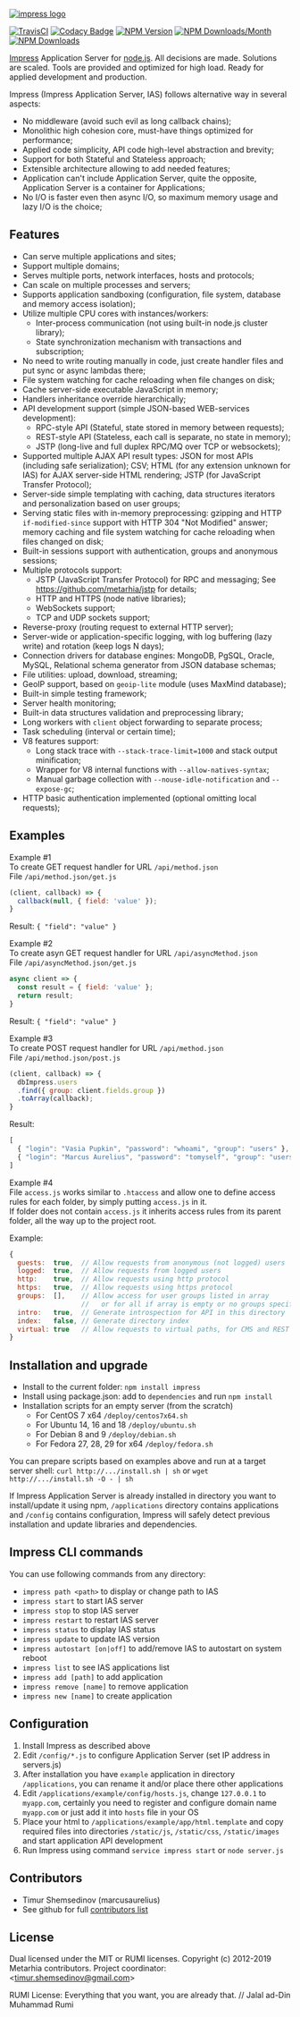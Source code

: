 [![impress logo](http://habrastorage.org/files/d67/1b3/be5/d671b3be591d47a9bd10fe857e9d5319.png)](https://github.com/metarhia/impress)

[![TravisCI](https://travis-ci.org/metarhia/impress.svg?branch=master)](https://travis-ci.org/metarhia/impress)
[![Codacy Badge](https://api.codacy.com/project/badge/Grade/6fb7b607a9cb445984aebbc08fdeb13c)](https://www.codacy.com/app/metarhia/impress)
[![NPM Version](https://badge.fury.io/js/impress.svg)](https://badge.fury.io/js/impress)
[![NPM Downloads/Month](https://img.shields.io/npm/dm/impress.svg)](https://www.npmjs.com/package/impress)
[![NPM Downloads](https://img.shields.io/npm/dt/impress.svg)](https://www.npmjs.com/package/impress)

[Impress](https://github.com/metarhia/impress) Application Server for
[node.js](http://nodejs.org). All decisions are made. Solutions are scaled.
Tools are provided and optimized for high load. Ready for applied development
and production.

Impress (Impress Application Server, IAS) follows alternative way in several
aspects:
  - No middleware (avoid such evil as long callback chains);
  - Monolithic high cohesion core, must-have things optimized for performance;
  - Applied code simplicity, API code high-level abstraction and brevity;
  - Support for both Stateful and Stateless approach;
  - Extensible architecture allowing to add needed features;
  - Application can't include Application Server, quite the opposite,
    Application Server is a container for Applications;
  - No I/O is faster even then async I/O, so maximum memory usage and
    lazy I/O is the choice;

## Features

  - Can serve multiple applications and sites;
  - Support multiple domains;
  - Serves multiple ports, network interfaces, hosts and protocols;
  - Can scale on multiple processes and servers;
  - Supports application sandboxing (configuration, file system, database and
  memory access isolation);
  - Utilize multiple CPU cores with instances/workers:
    - Inter-process communication (not using built-in node.js cluster library);
    - State synchronization mechanism with transactions and subscription;
  - No need to write routing manually in code, just create handler files and
  put sync or async lambdas there;
  - File system watching for cache reloading when file changes on disk;
  - Cache server-side executable JavaScript in memory;
  - Handlers inheritance override hierarchically;
  - API development support (simple JSON-based WEB-services development):
    - RPC-style API (Stateful, state stored in memory between requests);
    - REST-style API (Stateless, each call is separate, no state in memory);
    - JSTP (long-live and full duplex RPC/MQ over TCP or websockets);
  - Supported multiple AJAX API result types: JSON for most APIs (including safe
  serialization); CSV; HTML (for any extension unknown for IAS) for AJAX
  server-side HTML rendering; JSTP (for JavaScript Transfer Protocol);
  - Server-side simple templating with caching, data structures iterators and
  personalization based on user groups;
  - Serving static files with in-memory preprocessing: gzipping and HTTP
  `if-modified-since` support with HTTP 304 "Not Modified" answer; memory
  caching and file system watching for cache reloading when files changed on
  disk;
  - Built-in sessions support with authentication, groups and anonymous
  sessions;
  - Multiple protocols support:
    - JSTP (JavaScript Transfer Protocol) for RPC and messaging;
    See https://github.com/metarhia/jstp for details;
    - HTTP and HTTPS (node native libraries);
    - WebSockets support;
    - TCP and UDP sockets support;
  - Reverse-proxy (routing request to external HTTP server);
  - Server-wide or application-specific logging, with log buffering
  (lazy write) and rotation (keep logs N days);
  - Connection drivers for database engines: MongoDB, PgSQL, Oracle, MySQL,
  Relational schema generator from JSON database schemas;
  - File utilities: upload, download, streaming;
  - GeoIP support, based on `geoip-lite` module (uses MaxMind database);
  - Built-in simple testing framework;
  - Server health monitoring;
  - Built-in data structures validation and preprocessing library;
  - Long workers with `client` object forwarding to separate process;
  - Task scheduling (interval or certain time);
  - V8 features support:
    - Long stack trace with `--stack-trace-limit=1000` and stack output
    minification;
    - Wrapper for V8 internal functions with `--allow-natives-syntax`;
    - Manual garbage collection with `--nouse-idle-notification` and
    `--expose-gc`;
  - HTTP basic authentication implemented (optional omitting local requests);

## Examples

Example #1  
To create GET request handler for URL `/api/method.json`  
File `/api/method.json/get.js`
```javascript
(client, callback) => {
  callback(null, { field: 'value' });
}
```
Result: `{ "field": "value" }`

Example #2  
To create asyn GET request handler for URL `/api/asyncMethod.json`  
File `/api/asyncMethod.json/get.js`
```javascript
async client => {
  const result = { field: 'value' };
  return result;
}
```
Result: `{ "field": "value" }`

Example #3  
To create POST request handler for URL `/api/method.json`  
File `/api/method.json/post.js`
```javascript
(client, callback) => {
  dbImpress.users
  .find({ group: client.fields.group })
  .toArray(callback);
}
```
Result:
```javascript
[
  { "login": "Vasia Pupkin", "password": "whoami", "group": "users" },
  { "login": "Marcus Aurelius", "password": "tomyself", "group": "users" }
]
```

Example #4  
File `access.js` works similar to `.htaccess` and allow one to define access
rules for each folder, by simply putting `access.js` in it.  
If folder does not contain `access.js` it inherits access rules from its parent
folder, all the way up to the project root.

Example:
```javascript
{
  guests:  true,  // Allow requests from anonymous (not logged) users
  logged:  true,  // Allow requests from logged users
  http:    true,  // Allow requests using http protocol
  https:   true,  // Allow requests using https protocol
  groups:  [],    // Allow access for user groups listed in array
                  //   or for all if array is empty or no groups specified
  intro:   true,  // Generate introspection for API in this directory
  index:   false, // Generate directory index
  virtual: true   // Allow requests to virtual paths, for CMS and REST URLs
}
```

## Installation and upgrade

- Install to the current folder: `npm install impress`
- Install using package.json: add to `dependencies` and run `npm install`
- Installation scripts for an empty server (from the scratch)
  - For CentOS 7 x64 `/deploy/centos7x64.sh`
  - For Ubuntu 14, 16 and 18 `/deploy/ubuntu.sh`
  - For Debian 8 and 9 `/deploy/debian.sh`
  - For Fedora 27, 28, 29 for x64 `/deploy/fedora.sh`

You can prepare scripts based on examples above and run at a target server
shell:
`curl http://.../install.sh | sh` or `wget http://.../install.sh -O - | sh`

If Impress Application Server is already installed in directory you want to
install/update it using npm, `/applications` directory contains applications
and `/config` contains configuration, Impress will safely detect previous
installation and update libraries and dependencies.

## Impress CLI commands

You can use following commands from any directory:
  - `impress path <path>` to display or change path to IAS
  - `impress start` to start IAS server
  - `impress stop` to stop IAS server
  - `impress restart` to restart IAS server
  - `impress status` to display IAS status
  - `impress update` to update IAS version
  - `impress autostart [on|off]` to add/remove IAS to autostart on system reboot
  - `impress list` to see IAS applications list
  - `impress add [path]` to add application
  - `impress remove [name]` to remove application
  - `impress new [name]` to create application

## Configuration

1. Install Impress as described above
2. Edit `/config/*.js` to configure Application Server
(set IP address in servers.js)
3. After installation you have `example` application in directory
`/applications`, you can rename it and/or place there other applications
4. Edit `/applications/example/config/hosts.js`, change `127.0.0.1` to
`myapp.com`, certainly you need to register and configure domain name
`myapp.com` or just add it into `hosts` file in your OS
5. Place your html to `/applications/example/app/html.template` and copy
required files into directories `/static/js`, `/static/css`, `/static/images`
and start application API development
6. Run Impress using command `service impress start` or `node server.js`

## Contributors

- Timur Shemsedinov (marcusaurelius)
- See github for full [contributors list](https://github.com/metarhia/impress/graphs/contributors)

## License

Dual licensed under the MIT or RUMI licenses.
Copyright (c) 2012-2019 Metarhia contributors.
Project coordinator: &lt;timur.shemsedinov@gmail.com&gt;

RUMI License: Everything that you want, you are already that.
// Jalal ad-Din Muhammad Rumi
